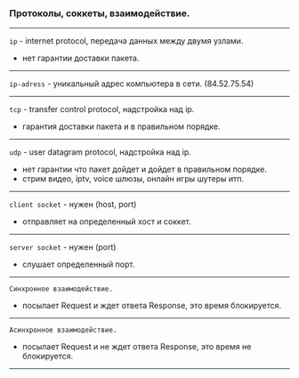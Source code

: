 ### Протоколы, соккеты, взаимодействие.  

- - -  

`ip` - internet protocol, передача данных между двумя узлами.  
- нет гарантии доставки пакета.  

- - -  

`ip-adress` - уникальный адрес компьютера в сети. (84.52.75.54)  

- - -  

`tcp` - transfer control protocol, надстройка над ip.  
- гарантия доставки пакета и в правильном порядке.  

- - -  

`udp` - user datagram protocol, надстройка над ip.  
- нет гарантии что пакет дойдет и дойдет в правильном порядке.  
- стрим видео, iptv, voice шлюзы, онлайн игры шутеры итп.  

- - -  

`client socket` - нужен (host, port)  
- отправляет на определенный хост и соккет.  

- - -  

`server socket` - нужен (port)  
- слушает определенный порт.  

- - -  

`Синхронное взаимодействие.`  
- посылает Request и ждет ответа Response, это время блокируется.  

- - -  

`Асинхронное взаимодействие.`  
- посылает Request и не ждет ответа Response, это время не блокируется.  

- - -  